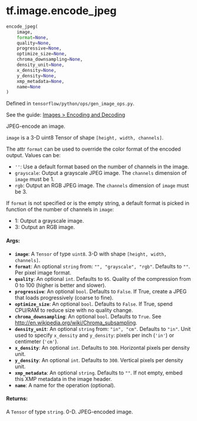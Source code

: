 <div itemscope itemtype="http://developers.google.com/ReferenceObject">
<meta itemprop="name" content="tf.image.encode_jpeg" />
</div>

# tf.image.encode_jpeg

``` python
encode_jpeg(
    image,
    format=None,
    quality=None,
    progressive=None,
    optimize_size=None,
    chroma_downsampling=None,
    density_unit=None,
    x_density=None,
    y_density=None,
    xmp_metadata=None,
    name=None
)
```



Defined in `tensorflow/python/ops/gen_image_ops.py`.

See the guide: [Images > Encoding and Decoding](../../../../api_guides/python/image.md#Encoding_and_Decoding)

JPEG-encode an image.

`image` is a 3-D uint8 Tensor of shape `[height, width, channels]`.

The attr `format` can be used to override the color format of the encoded
output.  Values can be:

*   `''`: Use a default format based on the number of channels in the image.
*   `grayscale`: Output a grayscale JPEG image.  The `channels` dimension
    of `image` must be 1.
*   `rgb`: Output an RGB JPEG image. The `channels` dimension
    of `image` must be 3.

If `format` is not specified or is the empty string, a default format is picked
in function of the number of channels in `image`:

*   1: Output a grayscale image.
*   3: Output an RGB image.

#### Args:

* <b>`image`</b>: A `Tensor` of type `uint8`.
    3-D with shape `[height, width, channels]`.
* <b>`format`</b>: An optional `string` from: `"", "grayscale", "rgb"`. Defaults to `""`.
    Per pixel image format.
* <b>`quality`</b>: An optional `int`. Defaults to `95`.
    Quality of the compression from 0 to 100 (higher is better and slower).
* <b>`progressive`</b>: An optional `bool`. Defaults to `False`.
    If True, create a JPEG that loads progressively (coarse to fine).
* <b>`optimize_size`</b>: An optional `bool`. Defaults to `False`.
    If True, spend CPU/RAM to reduce size with no quality change.
* <b>`chroma_downsampling`</b>: An optional `bool`. Defaults to `True`.
    See http://en.wikipedia.org/wiki/Chroma_subsampling.
* <b>`density_unit`</b>: An optional `string` from: `"in", "cm"`. Defaults to `"in"`.
    Unit used to specify `x_density` and `y_density`:
    pixels per inch (`'in'`) or centimeter (`'cm'`).
* <b>`x_density`</b>: An optional `int`. Defaults to `300`.
    Horizontal pixels per density unit.
* <b>`y_density`</b>: An optional `int`. Defaults to `300`.
    Vertical pixels per density unit.
* <b>`xmp_metadata`</b>: An optional `string`. Defaults to `""`.
    If not empty, embed this XMP metadata in the image header.
* <b>`name`</b>: A name for the operation (optional).


#### Returns:

  A `Tensor` of type `string`. 0-D. JPEG-encoded image.